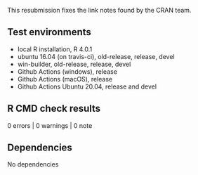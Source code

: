 This resubmission fixes the link notes found by the CRAN team.

## Test environments

* local R installation, R 4.0.1
* ubuntu 16.04 (on travis-ci), old-release, release, devel
* win-builder, old-release, release, devel
* Github Actions (windows), release
* Github Actions (macOS), release
* Github Actions Ubuntu 20.04, release and devel

## R CMD check results

0 errors | 0 warnings | 0 note

## Dependencies

No dependencies
